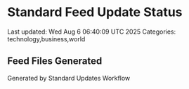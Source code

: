 # Standard Feed Update Status
Last updated: Wed Aug  6 06:40:09 UTC 2025
Categories: technology,business,world

## Feed Files Generated

Generated by Standard Updates Workflow

